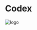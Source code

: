 # Codex

![logo](https://user-images.githubusercontent.com/91126410/135631966-f6f64559-24d2-408f-882c-5c2ea32c5803.PNG)
